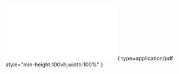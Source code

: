 ![Alt text](<../artifacts/Algorithms_DASGUPTA.pdf>){ type=application/pdf style="min-height:100vh;width:100%" }
